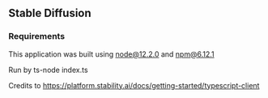 ## Stable Diffusion

### Requirements

This application was built using node@12.2.0 and npm@6.12.1

Run by ts-node index.ts

Credits to https://platform.stability.ai/docs/getting-started/typescript-client
